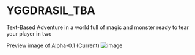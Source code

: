 # YGGDRASIL_TBA
Text-Based Adventure in a world full of magic and monster ready to tear your player in two

Preview image of Alpha-0.1 (Current)
![image](https://user-images.githubusercontent.com/60159484/218892346-25ac22bd-fa26-488a-87a2-1ea00c8834ab.png)
